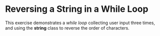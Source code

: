 # Reversing a String in a While Loop

This exercise demonstrates a *while loop* collecting user input three times, and using the **string** class to reverse the order of characters.

